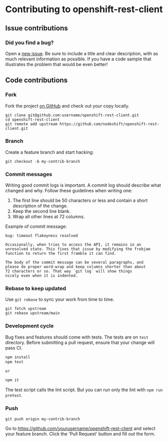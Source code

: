 # Contributing to openshift-rest-client

## Issue contributions

### Did you find a bug?

Open a [new issue](https://github.com/nodeshift/openshift-rest-client/issues/new).
Be sure to include a title and clear description, with as much relevant information
as possible. If you have a code sample that illustrates the problem that would be even better!

## Code contributions

### Fork

Fork the project [on GitHub](https://github.com/nodeshift/openshift-rest-client)
and check out your copy locally.

```
git clone git@github.com:username/openshift-rest-client.git
cd openshift-rest-client
git remote add upstream https://github.com/nodeshift/openshift-rest-client.git
```

### Branch

Create a feature branch and start hacking:

```
git checkout -b my-contrib-branch
```

### Commit messages

Writing good commit logs is important. A commit log should describe what
changed and why. Follow these guidelines when writing one:

  1. The first line should be 50 characters or less and contain a short
    description of the change.
  2. Keep the second line blank.
  3. Wrap all other lines at 72 columns.

Example of commit message:

```
bug: timeout flakeyness resolved

Occasionally, when tries to access the API, it remains in an
unresolved state. This fixes that issue by modifying the frobjam
function to return the first framble it can find.

The body of the commit message can be several paragraphs, and
please do proper word-wrap and keep columns shorter than about
72 characters or so. That way `git log` will show things
nicely even when it is indented.
```

### Rebase to keep updated

Use `git rebase` to sync your work from time to time.

```
git fetch upstream
git rebase upstream/main
```

### Development cycle

Bug fixes and features should come with tests.
The tests are on `test` directory. Before submitting a pull request,
ensure that your change will pass CI.

```sh
npm install
npm test

or

npm it
```

The test script calls the lint script. But you can run only the lint with `npm run pretest`.


### Push

```
git push origin my-contrib-branch
```

Go to https://github.com/yourusername/openshift-rest-client and select your feature branch.
Click the 'Pull Request' button and fill out the form.
